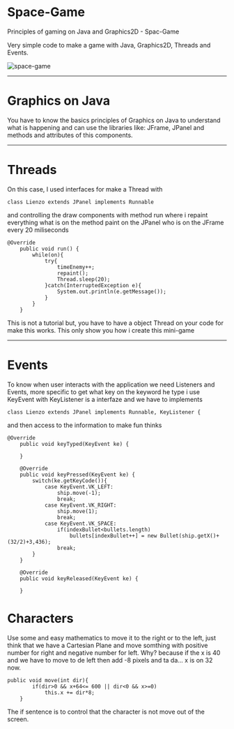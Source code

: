 # Space-Game
Principles of gaming on Java and Graphics2D - Spac-Game

Very simple code to make a game with Java, Graphics2D, Threads and Events.

![space-game](https://user-images.githubusercontent.com/43800628/46557415-a2695480-c89e-11e8-89ba-24a8dee88fc9.png)

---

# Graphics on Java

You have to know the basics principles of Graphics on Java to understand what is happening and can use the libraries like: JFrame, JPanel and methods and attributes of this components.

--- 

# Threads

On this case, I used interfaces for make a Thread with 

```
class Lienzo extends JPanel implements Runnable
```
and controlling the draw components with method run where i repaint everything what is on the method paint on the JPanel who is on the JFrame every 20 miliseconds

```
@Override
    public void run() {
        while(on){
            try{
                timeEnemy++;
                repaint();
                Thread.sleep(20);
            }catch(InterruptedException e){
                System.out.println(e.getMessage());
            }
        }
    }
```
This is not a tutorial but, you have to have a object Thread on your code for make this works. This only show you how i create this mini-game

---

# Events

To know when user interacts with the application we need Listeners and Events, more specific to get what key on the keyword he type i use KeyEvent with KeyListener is a interfaze and we have to implements

```
class Lienzo extends JPanel implements Runnable, KeyListener {
```

and then access to the information to make fun thinks

```
@Override
    public void keyTyped(KeyEvent ke) {
        
    }

    @Override
    public void keyPressed(KeyEvent ke) {
        switch(ke.getKeyCode()){
            case KeyEvent.VK_LEFT:
                ship.move(-1);
                break;
            case KeyEvent.VK_RIGHT:
                ship.move(1);
                break;
            case KeyEvent.VK_SPACE:
                if(indexBullet<bullets.length)
                    bullets[indexBullet++] = new Bullet(ship.getX()+(32/2)+3,436);
                break;
        }
    }

    @Override
    public void keyReleased(KeyEvent ke) {
        
    }
```

# Characters

Use some and easy mathematics to move it to the right or to the left, just think that we have a Cartesian Plane and move somthing with positive number for right and negative number for left. Why? because if the x is 40 and we have to move to de left then add -8 pixels and ta da... x is on 32 now.

```
public void move(int dir){
        if(dir>0 && x+64<= 600 || dir<0 && x>=0)
            this.x += dir*8;
    }
```

The if sentence is to control that the character is not move out of the screen.

